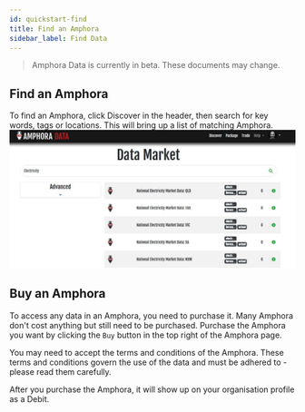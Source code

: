 ```yaml
---
id: quickstart-find
title: Find an Amphora
sidebar_label: Find Data
---
```


> Amphora Data is currently in beta. These documents may change.


## Find an Amphora

To find an Amphora, click Discover in the header, then search for key words, tags or locations. This will bring up a list of matching Amphora. 
![Search Data Market, Screenshot](../assets/screenshots/DataMarketSearch.jpg)

## Buy an Amphora

To access any data in an Amphora, you need to purchase it. Many Amphora don't cost anything but still need to be purchased. Purchase the Amphora you want by clicking the `Buy` button in the top right of the Amphora page. 

You may need to accept the terms and conditions of the Amphora. These terms and conditions govern the use of the data and must be adhered to -  please read them carefully.

After you purchase the Amphora, it will show up on your organisation profile as a Debit.

